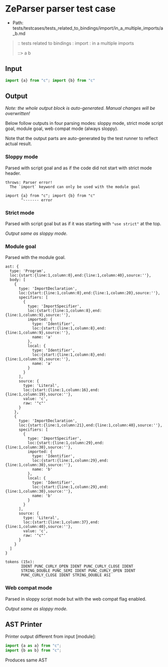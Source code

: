 # ZeParser parser test case

- Path: tests/testcases/tests_related_to_bindings/import/in_a_multiple_imports/a_b.md

> :: tests related to bindings : import : in a multiple imports
>
> ::> a b

## Input

`````js
import {a} from "c"; import {b} from "c"
`````

## Output

_Note: the whole output block is auto-generated. Manual changes will be overwritten!_

Below follow outputs in four parsing modes: sloppy mode, strict mode script goal, module goal, web compat mode (always sloppy).

Note that the output parts are auto-generated by the test runner to reflect actual result.

### Sloppy mode

Parsed with script goal and as if the code did not start with strict mode header.

`````
throws: Parser error!
  The `import` keyword can only be used with the module goal

import {a} from "c"; import {b} from "c"
       ^------- error
`````

### Strict mode

Parsed with script goal but as if it was starting with `"use strict"` at the top.

_Output same as sloppy mode._

### Module goal

Parsed with the module goal.

`````
ast: {
  type: 'Program',
  loc:{start:{line:1,column:0},end:{line:1,column:40},source:''},
  body: [
    {
      type: 'ImportDeclaration',
      loc:{start:{line:1,column:0},end:{line:1,column:20},source:''},
      specifiers: [
        {
          type: 'ImportSpecifier',
          loc:{start:{line:1,column:8},end:{line:1,column:9},source:''},
          imported: {
            type: 'Identifier',
            loc:{start:{line:1,column:8},end:{line:1,column:9},source:''},
            name: 'a'
          },
          local: {
            type: 'Identifier',
            loc:{start:{line:1,column:8},end:{line:1,column:9},source:''},
            name: 'a'
          }
        }
      ],
      source: {
        type: 'Literal',
        loc:{start:{line:1,column:16},end:{line:1,column:19},source:''},
        value: 'c',
        raw: '"c"'
      }
    },
    {
      type: 'ImportDeclaration',
      loc:{start:{line:1,column:21},end:{line:1,column:40},source:''},
      specifiers: [
        {
          type: 'ImportSpecifier',
          loc:{start:{line:1,column:29},end:{line:1,column:30},source:''},
          imported: {
            type: 'Identifier',
            loc:{start:{line:1,column:29},end:{line:1,column:30},source:''},
            name: 'b'
          },
          local: {
            type: 'Identifier',
            loc:{start:{line:1,column:29},end:{line:1,column:30},source:''},
            name: 'b'
          }
        }
      ],
      source: {
        type: 'Literal',
        loc:{start:{line:1,column:37},end:{line:1,column:40},source:''},
        value: 'c',
        raw: '"c"'
      }
    }
  ]
}

tokens (15x):
       IDENT PUNC_CURLY_OPEN IDENT PUNC_CURLY_CLOSE IDENT
       STRING_DOUBLE PUNC_SEMI IDENT PUNC_CURLY_OPEN IDENT
       PUNC_CURLY_CLOSE IDENT STRING_DOUBLE ASI
`````


### Web compat mode

Parsed in sloppy script mode but with the web compat flag enabled.

_Output same as sloppy mode._

## AST Printer

Printer output different from input [module]:

````js
import {a as a} from "c";
import {b as b} from "c";
````

Produces same AST
